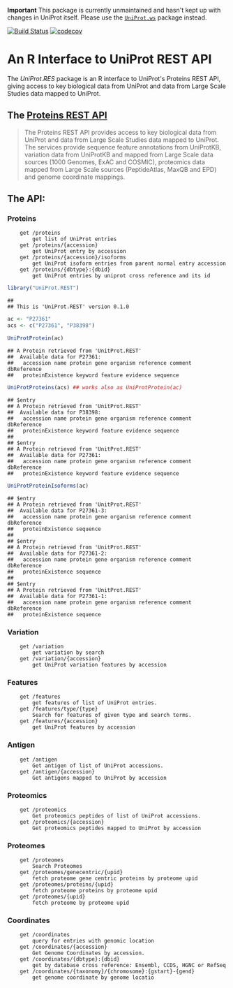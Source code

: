 **Important** This package is currently unmaintained and hasn't kept
up with changes in UniProt itself. Please use the
[`UniProt.ws`](https://bioconductor.org/packages/release/bioc/html/UniProt.ws.html)
package instead.


[![Build Status](https://travis-ci.org/lgatto/UniProt.REST.svg?branch=master)](https://travis-ci.org/lgatto/UniProt.REST)
[![codecov](https://codecov.io/gh/lgatto/UniProt.REST/branch/master/graph/badge.svg)](https://codecov.io/gh/lgatto/UniProt.REST)

# An R Interface to UniProt REST API

The *UniProt.RES* package is an R interface to UniProt's Proteins REST
API, giving access to key biological data from UniProt and data from
Large Scale Studies data mapped to UniProt.


## The [Proteins REST API](https://www.ebi.ac.uk/proteins/api/doc/swagger/)

> The Proteins REST API provides access to key biological data from
> UniProt and data from Large Scale Studies data mapped to
> UniProt. The services provide sequence feature annotations from
> UniProtKB, variation data from UniProtKB and mapped from Large Scale
> data sources (1000 Genomes, ExAC and COSMIC), proteomics data mapped
> from Large Scale sources (PeptideAtlas, MaxQB and EPD) and genome
> coordinate mappings.

## The API:

### Proteins

        get /proteins
            get list of UniProt entries
        get /proteins/{accession}
            get UniProt entry by accession
        get /proteins/{accession}/isoforms
            get UniProt isoform entries from parent normal entry accession
        get /proteins/{dbtype}:{dbid}
            get UniProt entries by uniprot cross reference and its id


```r
library("UniProt.REST")
```

```
## 
## This is 'UniProt.REST' version 0.1.0
```

```r
ac <- "P27361"
acs <- c("P27361", "P38398")

UniProtProtein(ac)
```

```
## A Protein retrieved from 'UnitProt.REST'
##  Available data for P27361:
##   accession name protein gene organism reference comment dbReference
##   proteinExistence keyword feature evidence sequence
```

```r
UniProtProteins(acs) ## works also as UniProtProtein(ac)
```

```
## $entry
## A Protein retrieved from 'UnitProt.REST'
##  Available data for P38398:
##   accession name protein gene organism reference comment dbReference
##   proteinExistence keyword feature evidence sequence
## 
## $entry
## A Protein retrieved from 'UnitProt.REST'
##  Available data for P27361:
##   accession name protein gene organism reference comment dbReference
##   proteinExistence keyword feature evidence sequence
```

```r
UniProtProteinIsoforms(ac)
```

```
## $entry
## A Protein retrieved from 'UnitProt.REST'
##  Available data for P27361-3:
##   accession name protein gene organism reference comment dbReference
##   proteinExistence sequence
## 
## $entry
## A Protein retrieved from 'UnitProt.REST'
##  Available data for P27361-2:
##   accession name protein gene organism reference comment dbReference
##   proteinExistence sequence
## 
## $entry
## A Protein retrieved from 'UnitProt.REST'
##  Available data for P27361-1:
##   accession name protein gene organism reference comment dbReference
##   proteinExistence sequence
```

### Variation

        get /variation
            get variation by search
        get /variation/{accession}
            get UniProt variation features by accession

### Features

        get /features
            get features of list of UniProt entries.
        get /features/type/{type}
            Search for features of given type and search terms.
        get /features/{accession}
            get UniProt features by accession

### Antigen

        get /antigen
            Get antigen of list of UniProt accessions.
        get /antigen/{accession}
            Get antigens mapped to UniProt by accession

### Proteomics

        get /proteomics
            Get proteomics peptides of list of UniProt accessions.
        get /proteomics/{accession}
            Get proteomics peptides mapped to UniProt by accession

### Proteomes

        get /proteomes
            Search Proteomes
        get /proteomes/genecentric/{upid}
            fetch proteome gene centric proteins by proteome upid
        get /proteomes/proteins/{upid}
            fetch proteome proteins by proteome upid
        get /proteomes/{upid}
            fetch proteome by proteome upid

### Coordinates

        get /coordinates
            query for entries with genomic location
        get /coordinates/{accession}
            Get Genome Coordinates by accession.
        get /coordinates/{dbtype}:{dbid}
            get by database cross reference: Ensembl, CCDS, HGNC or RefSeq
        get /coordinates/{taxonomy}/{chromosome}:{gstart}-{gend}
            get genome coordinate by genome locatio
